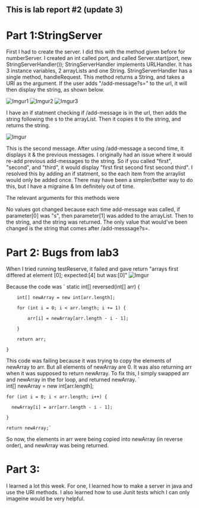 ## This is lab report #2 (update 3)

# Part 1:StringServer
First I had to create the server. I did this with the method given before for numberServer. I created an int called port, and called Server.start(port, new StringServerHandler()); StringServerHandler implements URLHandler. It has 3 instance variables, 2 arrayLists and one String. StringServerHandler has a single method, handleRequest. This method returns a String, and takes a URI as the argument. If the user adds "/add-message?s=<string>" to the url, it will then display the string, as shown below.
 
![Imgur1](https://i.imgur.com/ZcMZImS.png)
![Imgur2](https://imgur.com/ZcMZImS)
![Imgur3](https://imgur.com/ZcMZImS.png)
 
I have an if statment checking if /add-message is in the url, then adds the string following the s to the arrayList. Then it copies it to the string, and returns the string. 

![Imgur](https://i.imgur.com/1BpXJcK.png)
 
 This is the second message. After using /add-message a second time, it displays it & the previous messages. I originally had an issue where it would re-add previous add-messages to the string. So if you called "first", "second", and "third", it would display "first first second first second third". I resolved this by adding an if statment, so the each item from the arraylist would only be added once. There may have been a simpler/better way to do this, but I have a migraine & Im definitely out of time.
  
  
The relevant arguments for this methods were
  
  
No values got changed because each time add-message was called, if parameter[0] was "s", then parameter[1] was added to the arrayList. Then to the string, and the string was returned. The only value that would've been changed is the string that comes after /add-messsage?s=<string>.

  
# Part 2: Bugs from lab3
  
When I tried running testReserve, it failed and gave return "arrays first differed at element [0]; expected:[4] but was:[0]"
![Imgur](https://i.imgur.com/NY6AC99.png)
  

Because the code was
  `
  static int[] reversed(int[] arr) {
  
        int[] newArray = new int[arr.length];
  
        for (int i = 0; i < arr.length; i += 1) {
                                         
            arr[i] = newArray[arr.length - i - 1];
                                         
        }
                                         
        return arr;
                                         
    }
                                       
                                       
This code was failing because it was trying to copy the elements of newArray to arr. But all elements of newArray are 0. It was also returning arr when it was supposed to return newArray. To fix this, I simply swapped arr and newArray in the for loop, and returned newArray.
       `                                 
  int[] newArray = new int[arr.length];
                                        
    for (int i = 0; i < arr.length; i++) {
  
      newArray[i] = arr[arr.length - i - 1];
  
    }
  
    return newArray;`
  
  
So now, the elements in arr were being copied into newArray (in reverse order), and newArray was being returned.
  
# Part 3: 
I learned a lot this week. For one, I learned how to make a server in java and use the URI methods. I also learned how to use Junit tests which I can only imageine would be very helpful. 
